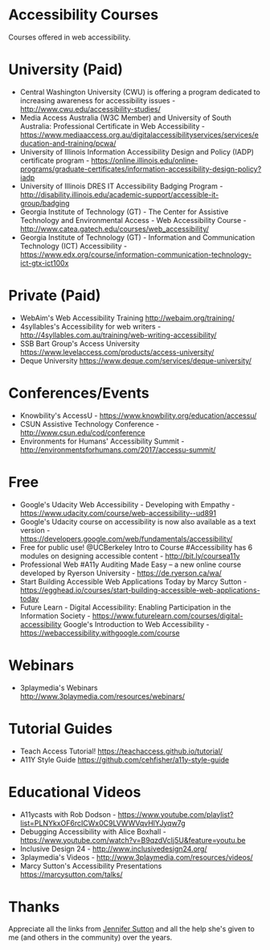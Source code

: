 # Accessibility Courses
Courses offered in web accessibility.

# University (Paid)
- Central Washington University (CWU) is offering a program dedicated to increasing awareness for accessibility issues - http://www.cwu.edu/accessibility-studies/
- Media Access Australia (W3C Member) and University of South Australia: Professional Certificate in Web Accessibility - https://www.mediaaccess.org.au/digitalaccessibilityservices/services/education-and-training/pcwa/
- University of Illinois Information Accessibility Design and Policy (IADP) certificate program - https://online.illinois.edu/online-programs/graduate-certificates/information-accessibility-design-policy?iadp
- University of Illinois DRES IT Accessibility Badging Program - http://disability.illinois.edu/academic-support/accessible-it-group/badging
- Georgia Institute of Technology (GT) - The Center for Assistive Technology and Environmental Access - Web Accessibility Course - http://www.catea.gatech.edu/courses/web_accessibility/
- Georgia Institute of Technology (GT) - Information and Communication Technology (ICT) Accessibility - https://www.edx.org/course/information-communication-technology-ict-gtx-ict100x

# Private (Paid)
- WebAim's Web Accessibility Training http://webaim.org/training/
- 4syllables's Accessibility for web writers - http://4syllables.com.au/training/web-writing-accessibility/
- SSB Bart Group's Access University https://www.levelaccess.com/products/access-university/
- Deque University https://www.deque.com/services/deque-university/

# Conferences/Events
- Knowbility's AccessU - https://www.knowbility.org/education/accessu/
- CSUN Assistive Technology Conference - http://www.csun.edu/cod/conference
- Environments for Humans' Accessibility Summit - http://environmentsforhumans.com/2017/accessu-summit/

# Free
- Google's Udacity Web Accessibility - Developing with Empathy - https://www.udacity.com/course/web-accessibility--ud891
- Google's Udacity course on accessibility is now also available as a text version - https://developers.google.com/web/fundamentals/accessibility/
- Free for public use! @UCBerkeley Intro to Course #Accessibility has 6 modules on designing accessible content - http://bit.ly/coursea11y
- Professional Web #A11y Auditing Made Easy – a new online course developed by Ryerson University - https://de.ryerson.ca/wa/
- Start Building Accessible Web Applications Today by Marcy Sutton - https://egghead.io/courses/start-building-accessible-web-applications-today
- Future Learn - Digital Accessibility: Enabling Participation in the Information Society - https://www.futurelearn.com/courses/digital-accessibility
Google's Introduction to Web Accessibility - https://webaccessibility.withgoogle.com/course

# Webinars
- 3playmedia's Webinars http://www.3playmedia.com/resources/webinars/

# Tutorial Guides
- Teach Access Tutorial! https://teachaccess.github.io/tutorial/
- A11Y Style Guide https://github.com/cehfisher/a11y-style-guide

# Educational Videos
- A11ycasts with Rob Dodson - https://www.youtube.com/playlist?list=PLNYkxOF6rcICWx0C9LVWWVqvHlYJyqw7g
- Debugging Accessibility with Alice Boxhall - https://www.youtube.com/watch?v=B9qzdVcIj5U&feature=youtu.be
- Inclusive Design 24 - http://www.inclusivedesign24.org/
- 3playmedia's Videos - http://www.3playmedia.com/resources/videos/
- Marcy Sutton's Accessibility Presentations https://marcysutton.com/talks/

# Thanks
Appreciate all the links from [Jennifer Sutton](https://twitter.com/jsutt) and all the help she's given to me (and others in the community) over the years.
